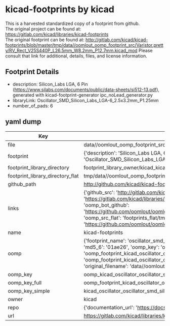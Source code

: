 # kicad-footprints by kicad  
This is a harvested standardized copy of a footprint from github.  
The original project can be found at:  
https://gitlab.com/kicad/libraries/kicad-footprints  
The original footprint can be found at:
http://gitlab.com/kicad/kicad-footprints/blob/master/tmp/data//oomlout_oomp_footprint_src/Varistor.pretty/RV_Rect_V25S440P_L26.5mm_W8.2mm_P12.7mm.kicad_mod
Please consult that link for additional, details, files, and license information.  
## Footprint Details
* description: Silicon_Labs  LGA, 6 Pin (https://www.silabs.com/documents/public/data-sheets/si512-13.pdf), generated with kicad-footprint-generator ipc_noLead_generator.py  
* libraryLink: Oscillator_SMD_Silicon_Labs_LGA-6_2.5x3.2mm_P1.25mm  
* number_of_pads: 6  
## yaml dump  
| Key | Value |  
| --- | --- |  
| file | data//oomlout_oomp_footprint_src/kicad-footprints/Oscillator.pretty/Oscillator_SMD_Silicon_Labs_LGA-6_2.5x3.2mm_P1.25mm.kicad_mod |  
| footprint | {'description': 'Silicon_Labs  LGA, 6 Pin (https://www.silabs.com/documents/public/data-sheets/si512-13.pdf), generated with kicad-footprint-generator ipc_noLead_generator.py', 'libraryLink': 'Oscillator_SMD_Silicon_Labs_LGA-6_2.5x3.2mm_P1.25mm', 'number_of_pads': 6} |  
| footprint_library_directory | footprint_library_owner/kicad_kicad-footprints/ |  
| footprint_library_directory_flat | tmp/data//oomlout_oomp_footprint_src/footprints_flat/kicad_oscillator_oscillator_smd_silicon_labs_lga_6_2_5x3_2mm_p1_25mm/working |  
| github_path | http://github.com/kicad/kicad-footprints/blob/master/tmp/data//oomlout_oomp_footprint_src/Oscillator.pretty/Oscillator_SMD_Silicon_Labs_LGA-6_2.5x3.2mm_P1.25mm.kicad_mod |  
| links | {'github_src': 'http://gitlab.com/kicad/kicad-footprints/blob/master/tmp/data//oomlout_oomp_footprint_src/Varistor.pretty/RV_Rect_V25S440P_L26.5mm_W8.2mm_P12.7mm.kicad_mod', 'github_src_repo': 'https://gitlab.com/kicad/libraries/kicad-footprints', 'oomp_bot': 'tmp/data//oomlout_oomp_footprint_src/footprints/kicad_oscillator_oscillator_smd_silicon_labs_lga_6_2_5x3_2mm_p1_25mm/working', 'oomp_bot_github': 'https://github.com/oomlout/oomlout_oomp_footprint_bot/tree/main/tmp/data//oomlout_oomp_footprint_src/footprints/kicad_oscillator_oscillator_smd_silicon_labs_lga_6_2_5x3_2mm_p1_25mm/working', 'oomp_src_flat': 'footprints_flat/tmp/data//oomlout_oomp_footprint_src/footprints_flat/kicad_oscillator_oscillator_smd_silicon_labs_lga_6_2_5x3_2mm_p1_25mm/working', 'oomp_src_flat_github': 'https://github.com/oomlout/oomlout_oomp_footprint_src/tree/main/tmp/data//oomlout_oomp_footprint_src/footprints_flat/kicad_oscillator_oscillator_smd_silicon_labs_lga_6_2_5x3_2mm_p1_25mm/working'} |  
| name | kicad-footprints |  
| oomp | {'footprint_name': 'oscillator_smd_silicon_labs_lga_6_2_5x3_2mm_p1_25mm', 'library_name': 'oscillator', 'md5': '01ae26dd9d1131946678ef8442be4f26', 'md5_10': '01ae26dd9d', 'md5_5': '01ae2', 'md5_6': '01ae26', 'oomp_key': 'oomp_kicad_oscillator_oscillator_smd_silicon_labs_lga_6_2_5x3_2mm_p1_25mm', 'oomp_key_extra': 'oomp_footprint_kicad_oscillator_oscillator_smd_silicon_labs_lga_6_2_5x3_2mm_p1_25mm', 'oomp_key_full': 'oomp_footprint_kicad_oscillator_oscillator_smd_silicon_labs_lga_6_2_5x3_2mm_p1_25mm_01ae26', 'oomp_key_simple': 'kicad_oscillator_oscillator_smd_silicon_labs_lga_6_2_5x3_2mm_p1_25mm', 'original_filename': 'data//oomlout_oomp_footprint_src/kicad-footprints/Oscillator.pretty/Oscillator_SMD_Silicon_Labs_LGA-6_2.5x3.2mm_P1.25mm.kicad_mod', 'owner_name': 'kicad'} |  
| oomp_key | oomp_kicad_oscillator_oscillator_smd_silicon_labs_lga_6_2_5x3_2mm_p1_25mm |  
| oomp_key_full | oomp_footprint_kicad_oscillator_oscillator_smd_silicon_labs_lga_6_2_5x3_2mm_p1_25mm |  
| oomp_key_simple | kicad_oscillator_oscillator_smd_silicon_labs_lga_6_2_5x3_2mm_p1_25mm |  
| owner | kicad |  
| repo | {'documentation_url': 'https://docs.github.com/rest/repos/repos#get-a-repository', 'message': 'Not Found'} |  
| url | https://gitlab.com/kicad/libraries/kicad-footprints |  

